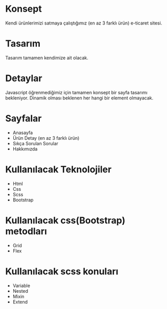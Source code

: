 # Konsept

Kendi ürünlerimizi satmaya çalıştığımız (en az 3 farklı ürün) e-ticaret sitesi.

# Tasarım

Tasarım tamamen kendimize ait olacak.

# Detaylar

Javascript öğrenmediğimiz için tamamen konsept bir sayfa tasarımı bekleniyor. Dinamik olması beklenen her hangi bir element olmayacak.

# Sayfalar

- Anasayfa
- Ürün Detay (en az 3 farklı ürün)
- Sıkça Sorulan Sorular
- Hakkımızda

# Kullanılacak Teknolojiler

- Html
- Css
- Scss
- Bootstrap

# Kullanılacak css(Bootstrap) metodları

- Grid
- Flex

# Kullanılacak scss konuları

- Variable
- Nested
- Mixin
- Extend

